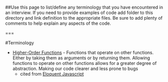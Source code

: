 ##Use this page to list/define any terminology that you have encountered in an interview. If you need to provide examples of code add folder to this directory and link definition to the appropriate files. Be sure to add plenty of comments to help explain any aspects of the code.

===

#Terminology

- [Higher-Order Functions](./highOrderFunctions/highOrderFunc.js) - Functions that operate on other functions. Either by taking them as arguments or by returning them. Allowing functions to operate on other functions allows for a greater degree of abstraction. Making our code clearer and less prone to bugs
  - cited from [Eloquent Javascript](http://eloquentjavascript.net/05_higher_order.html)
